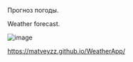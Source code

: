 Прогноз погоды.

Weather forecast.

![image](https://github.com/user-attachments/assets/0ad04999-3545-46d8-8f38-2e596abb6644)

https://matveyzz.github.io/WeatherApp/
